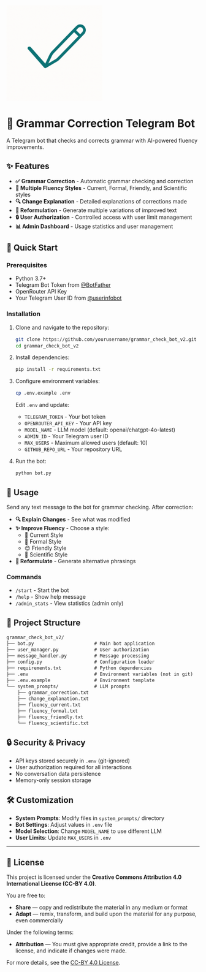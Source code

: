 <img src="logo.png" alt="Grammar Correction Bot Logo" width="250">

# 📝 Grammar Correction Telegram Bot

A Telegram bot that checks and corrects grammar with AI-powered fluency improvements.

## ✨ Features

- **✅ Grammar Correction** - Automatic grammar checking and correction
- **🎨 Multiple Fluency Styles** - Current, Formal, Friendly, and Scientific styles
- **🔍 Change Explanation** - Detailed explanations of corrections made
- **🔄 Reformulation** - Generate multiple variations of improved text
- **🔒 User Authorization** - Controlled access with user limit management
- **📊 Admin Dashboard** - Usage statistics and user management

## 🚀 Quick Start

### Prerequisites

- Python 3.7+
- Telegram Bot Token from [@BotFather](https://t.me/botfather)
- OpenRouter API Key
- Your Telegram User ID from [@userinfobot](https://t.me/userinfobot)

### Installation

1. Clone and navigate to the repository:
   ```bash
   git clone https://github.com/yourusername/grammar_check_bot_v2.git
   cd grammar_check_bot_v2
   ```

2. Install dependencies:
   ```bash
   pip install -r requirements.txt
   ```

3. Configure environment variables:
   ```bash
   cp .env.example .env
   ```
   Edit `.env` and update:
   - `TELEGRAM_TOKEN` - Your bot token
   - `OPENROUTER_API_KEY` - Your API key
   - `MODEL_NAME` - LLM model (default: openai/chatgpt-4o-latest)
   - `ADMIN_ID` - Your Telegram user ID
   - `MAX_USERS` - Maximum allowed users (default: 10)
   - `GITHUB_REPO_URL` - Your repository URL

4. Run the bot:
   ```bash
   python bot.py
   ```

## 💬 Usage

Send any text message to the bot for grammar checking. After correction:
- **🔍 Explain Changes** - See what was modified
- **✨ Improve Fluency** - Choose a style:
  - 🔄 Current Style
  - 🎩 Formal Style
  - 😊 Friendly Style
  - 🔬 Scientific Style
- **🔄 Reformulate** - Generate alternative phrasings

### Commands

- `/start` - Start the bot
- `/help` - Show help message
- `/admin_stats` - View statistics (admin only)

## 📁 Project Structure

```
grammar_check_bot_v2/
├── bot.py                      # Main bot application
├── user_manager.py             # User authorization
├── message_handler.py          # Message processing
├── config.py                   # Configuration loader
├── requirements.txt            # Python dependencies
├── .env                        # Environment variables (not in git)
├── .env.example                # Environment template
└── system_prompts/             # LLM prompts
    ├── grammar_correction.txt
    ├── change_explanation.txt
    ├── fluency_current.txt
    ├── fluency_formal.txt
    ├── fluency_friendly.txt
    └── fluency_scientific.txt
```

## 🔒 Security & Privacy

- API keys stored securely in `.env` (git-ignored)
- User authorization required for all interactions
- No conversation data persistence
- Memory-only session storage

## 🛠️ Customization

- **System Prompts**: Modify files in `system_prompts/` directory
- **Bot Settings**: Adjust values in `.env` file
- **Model Selection**: Change `MODEL_NAME` to use different LLM
- **User Limits**: Update `MAX_USERS` in `.env`

---

## 📄 License

This project is licensed under the **Creative Commons Attribution 4.0 International License (CC-BY 4.0)**.

You are free to:
- **Share** — copy and redistribute the material in any medium or format
- **Adapt** — remix, transform, and build upon the material for any purpose, even commercially

Under the following terms:
- **Attribution** — You must give appropriate credit, provide a link to the license, and indicate if changes were made.

For more details, see the [CC-BY 4.0 License](https://creativecommons.org/licenses/by/4.0/).
